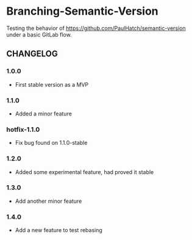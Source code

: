 # Branching-Semantic-Version
Testing the behavior of https://github.com/PaulHatch/semantic-version under a basic GitLab flow.

## CHANGELOG

### 1.0.0
- First stable version as a MVP

### 1.1.0
- Added a minor feature

### hotfix-1.1.0
- Fix bug found on 1.1.0-stable

### 1.2.0
- Added some experimental feature, had proved it stable

### 1.3.0
- Add another minor feature

### 1.4.0
- Add a new feature to test rebasing
